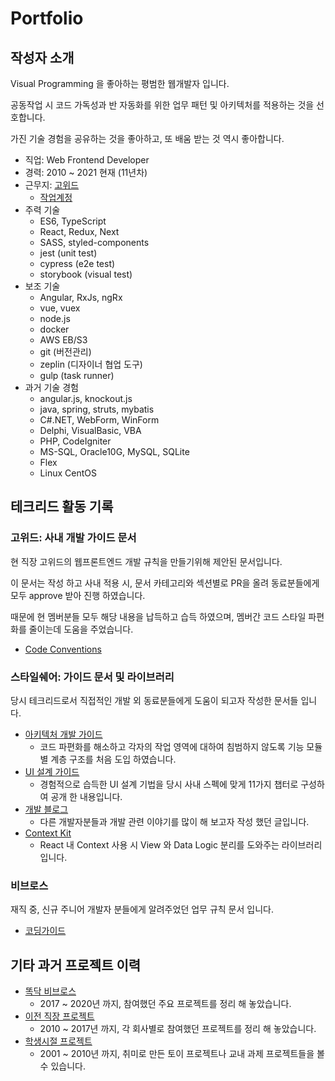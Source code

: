 # Portfolio

## 작성자 소개

Visual Programming 을 좋아하는 평범한 웹개발자 입니다.

공동작업 시 코드 가독성과 반 자동화를 위한 업무 패턴 및 아키텍처를 적용하는 것을 선호합니다.

가진 기술 경험을 공유하는 것을 좋아하고, 또 배움 받는 것 역시 좋아합니다.

- 직업: Web Frontend Developer
- 경력: 2010 ~ 2021 현재 (11년차)
- 근무지: [고위드](https://www.gowid.com)
  - [작업계정](https://github.com/theson-gowid)
- 주력 기술
  - ES6, TypeScript
  - React, Redux, Next
  - SASS, styled-components
  - jest (unit test)
  - cypress (e2e test)
  - storybook (visual test)
- 보조 기술
  - Angular, RxJs, ngRx
  - vue, vuex
  - node.js
  - docker
  - AWS EB/S3
  - git (버전관리)
  - zeplin (디자이너 협업 도구)
  - gulp (task runner)
- 과거 기술 경험
  - angular.js, knockout.js
  - java, spring, struts, mybatis
  - C#.NET, WebForm, WinForm
  - Delphi, VisualBasic, VBA
  - PHP, CodeIgniter
  - MS-SQL, Oracle10G, MySQL, SQLite
  - Flex
  - Linux CentOS

## 테크리드 활동 기록

### 고위드: 사내 개발 가이드 문서

현 직장 고위드의 웹프론트엔드 개발 규칙을 만들기위해 제안된 문서입니다.

이 문서는 작성 하고 사내 적용 시, 문서 카테고리와 섹션별로 PR을 올려 동료분들에게 모두 approve 받아 진행 하였습니다.

때문에 현 멤버분들 모두 해당 내용을 납득하고 습득 하였으며, 멤버간 코드 스타일 파편화를 줄이는데 도움을 주었습니다.

- [Code Conventions](https://github.com/thesoncriel/code-conventions)

### 스타일쉐어: 가이드 문서 및 라이브러리

당시 테크리드로서 직접적인 개발 외 동료분들에게 도움이 되고자 작성한 문서들 입니다.

- [아키텍처 개발 가이드](https://github.com/thesoncriel/coding-guide/tree/master/architecture)
  - 코드 파편화를 해소하고 각자의 작업 영역에 대하여 침범하지 않도록 기능 모듈별 계층 구조를 처음 도입 하였습니다.
- [UI 설계 가이드](https://github.com/thesoncriel/coding-guide/tree/master/sw-design)
  - 경험적으로 습득한 UI 설계 기법을 당시 사내 스펙에 맞게 11가지 챕터로 구성하여 공개 한 내용입니다.
- [개발 블로그](https://github.com/thesoncriel/todays-tip)
  - 다른 개발자분들과 개발 관련 이야기를 많이 해 보고자 작성 했던 글입니다.
- [Context Kit](https://github.com/thesoncriel/context-kit)
  - React 내 Context 사용 시 View 와 Data Logic 분리를 도와주는 라이브러리 입니다.

### 비브로스

재직 중, 신규 주니어 개발자 분들에게 알려주었던 업무 규칙 문서 입니다.

- [코딩가이드](https://github.com/thesoncriel/coding-guide)

## 기타 과거 프로젝트 이력

- [똑닥 비브로스](bbros.md)
  - 2017 ~ 2020년 까지, 참여했던 주요 프로젝트를 정리 해 놓았습니다.
- [이전 직장 프로젝트](legacy.md)
  - 2010 ~ 2017년 까지, 각 회사별로 참여했던 프로젝트를 정리 해 놓았습니다.
- [학생시절 프로젝트](student.md)
  - 2001 ~ 2010년 까지, 취미로 만든 토이 프로젝트나 교내 과제 프로젝트들을 볼 수 있습니다.
